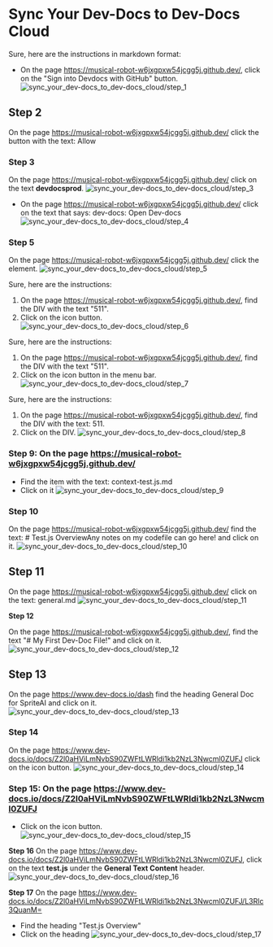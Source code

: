 
  
  # Sync Your Dev-Docs to Dev-Docs Cloud

Sure, here are the instructions in markdown format:

- On the page https://musical-robot-w6jxgpxw54jcgg5j.github.dev/, click on the "Sign into Devdocs with GitHub" button.
![sync_your_dev-docs_to_dev-docs_cloud/step_1](/img/sync_your_dev-docs_to_dev-docs_cloud/step_1.png)

## Step 2
On the page https://musical-robot-w6jxgpxw54jcgg5j.github.dev/ click the button with the text: Allow


### Step 3
On the page https://musical-robot-w6jxgpxw54jcgg5j.github.dev/ click on the text **devdocsprod**.
![sync_your_dev-docs_to_dev-docs_cloud/step_3](/img/sync_your_dev-docs_to_dev-docs_cloud/step_3.png)

- On the page https://musical-robot-w6jxgpxw54jcgg5j.github.dev/ click on the text that says: dev-docs: Open Dev-docs
![sync_your_dev-docs_to_dev-docs_cloud/step_4](/img/sync_your_dev-docs_to_dev-docs_cloud/step_4.png)

### Step 5

On the page https://musical-robot-w6jxgpxw54jcgg5j.github.dev/ click the element.
![sync_your_dev-docs_to_dev-docs_cloud/step_5](/img/sync_your_dev-docs_to_dev-docs_cloud/step_5.png)

Sure, here are the instructions:

1. On the page https://musical-robot-w6jxgpxw54jcgg5j.github.dev/, find the DIV with the text "511".
2. Click on the icon button.
![sync_your_dev-docs_to_dev-docs_cloud/step_6](/img/sync_your_dev-docs_to_dev-docs_cloud/step_6.png)

Sure, here are the instructions:

1. On the page https://musical-robot-w6jxgpxw54jcgg5j.github.dev/, find the DIV with the text "511".
2. Click on the icon button in the menu bar.
![sync_your_dev-docs_to_dev-docs_cloud/step_7](/img/sync_your_dev-docs_to_dev-docs_cloud/step_7.png)

Sure, here are the instructions:

1. On the page https://musical-robot-w6jxgpxw54jcgg5j.github.dev/, find the DIV with the text: 511.
2. Click on the DIV.
![sync_your_dev-docs_to_dev-docs_cloud/step_8](/img/sync_your_dev-docs_to_dev-docs_cloud/step_8.png)

### Step 9: On the page https://musical-robot-w6jxgpxw54jcgg5j.github.dev/
- Find the item with the text: context-test.js.md
- Click on it
![sync_your_dev-docs_to_dev-docs_cloud/step_9](/img/sync_your_dev-docs_to_dev-docs_cloud/step_9.png)

### Step 10
On the page https://musical-robot-w6jxgpxw54jcgg5j.github.dev/ find the text: # Test.js OverviewAny notes on my codefile can go here! and click on it.
![sync_your_dev-docs_to_dev-docs_cloud/step_10](/img/sync_your_dev-docs_to_dev-docs_cloud/step_10.png)

## Step 11
On the page https://musical-robot-w6jxgpxw54jcgg5j.github.dev/ click on the text: general.md
![sync_your_dev-docs_to_dev-docs_cloud/step_11](/img/sync_your_dev-docs_to_dev-docs_cloud/step_11.png)

**Step 12**

On the page https://musical-robot-w6jxgpxw54jcgg5j.github.dev/, find the text "# My First Dev-Doc File!" and click on it.
![sync_your_dev-docs_to_dev-docs_cloud/step_12](/img/sync_your_dev-docs_to_dev-docs_cloud/step_12.png)

## Step 13
On the page https://www.dev-docs.io/dash find the heading General Doc for SpriteAI and click on it.
![sync_your_dev-docs_to_dev-docs_cloud/step_13](/img/sync_your_dev-docs_to_dev-docs_cloud/step_13.png)

### Step 14
On the page https://www.dev-docs.io/docs/Z2l0aHViLmNvbS90ZWFtLWRldi1kb2NzL3Nwcml0ZUFJ click on the icon button.
![sync_your_dev-docs_to_dev-docs_cloud/step_14](/img/sync_your_dev-docs_to_dev-docs_cloud/step_14.png)

### Step 15: On the page https://www.dev-docs.io/docs/Z2l0aHViLmNvbS90ZWFtLWRldi1kb2NzL3Nwcml0ZUFJ
- Click on the icon button.
![sync_your_dev-docs_to_dev-docs_cloud/step_15](/img/sync_your_dev-docs_to_dev-docs_cloud/step_15.png)

**Step 16**
On the page https://www.dev-docs.io/docs/Z2l0aHViLmNvbS90ZWFtLWRldi1kb2NzL3Nwcml0ZUFJ, click on the text **test.js** under the **General Text Content** header.
![sync_your_dev-docs_to_dev-docs_cloud/step_16](/img/sync_your_dev-docs_to_dev-docs_cloud/step_16.png)

**Step 17**
On the page https://www.dev-docs.io/docs/Z2l0aHViLmNvbS90ZWFtLWRldi1kb2NzL3Nwcml0ZUFJ/L3Rlc3QuanM=
- Find the heading "Test.js Overview"
- Click on the heading
![sync_your_dev-docs_to_dev-docs_cloud/step_17](/img/sync_your_dev-docs_to_dev-docs_cloud/step_17.png)
  
  